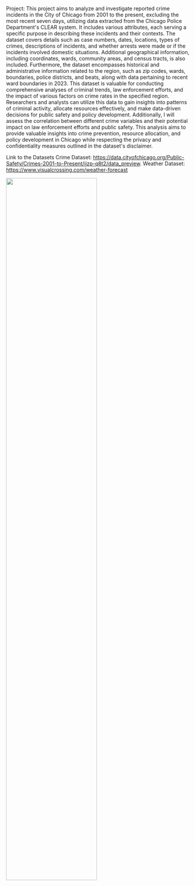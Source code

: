 Project:
This project aims to analyze and investigate reported crime incidents in the City of Chicago from 2001 to the present, excluding the most recent seven days, utilizing data extracted from the Chicago Police Department's CLEAR system. It includes various attributes, each serving a specific purpose in describing these incidents and their contexts. The dataset covers details such as case numbers, dates, locations, types of crimes, descriptions of incidents, and whether arrests were made or if the incidents involved domestic situations. Additional geographical information, including coordinates, wards, community areas, and census tracts, is also included. Furthermore, the dataset encompasses historical and administrative information related to the region, such as zip codes, wards, boundaries, police districts, and beats, along with data pertaining to recent ward boundaries in 2023. This dataset is valuable for conducting comprehensive analyses of criminal trends, law enforcement efforts, and the impact of various factors on crime rates in the specified region. Researchers and analysts can utilize this data to gain insights into patterns of criminal activity, allocate resources effectively, and make data-driven decisions for public safety and policy development. Additionally, I will assess the correlation between different crime variables and their potential impact on law enforcement efforts and public safety. This analysis aims to provide valuable insights into crime prevention, resource allocation, and policy development in Chicago while respecting the privacy and confidentiality measures outlined in the dataset's disclaimer.

Link to the Datasets
Crime Dataset: https://data.cityofchicago.org/Public-Safety/Crimes-2001-to-Present/ijzp-q8t2/data_preview.
Weather Dataset: https://www.visualcrossing.com/weather-forecast

<img src="https://github.com/bhemeshwaryeturi30/Crime_Prediction_in_Chicago_MachineLearning-Model/blob/main/Crime_Forecast.png" width="70%" height="70%">

